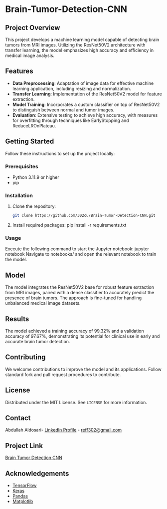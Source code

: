 # Brain-Tumor-Detection-CNN
## Project Overview
This project develops a machine learning model capable of detecting brain tumors from MRI images. Utilizing the ResNet50V2 architecture with transfer learning, the model emphasizes high accuracy and efficiency in medical image analysis.

## Features
- **Data Preprocessing**: Adaptation of image data for effective machine learning application, including resizing and normalization.
- **Transfer Learning**: Implementation of the ResNet50V2 model for feature extraction.
- **Model Training**: Incorporates a custom classifier on top of ResNet50V2 to distinguish between normal and tumor images.
- **Evaluation**: Extensive testing to achieve high accuracy, with measures for overfitting through techniques like EarlyStopping and ReduceLROnPlateau.

## Getting Started
Follow these instructions to set up the project locally:

### Prerequisites
- Python 3.11.9 or higher
- pip

### Installation
1. Clone the repository:
   ```sh
   git clone https://github.com/302cu/Brain-Tumor-Detection-CNN.git
2. Install required packages:
     pip install -r requirements.txt
### Usage
Execute the following command to start the Jupyter notebook:
  jupyter notebook
  Navigate to notebooks/ and open the relevant notebook to train the model.

## Model
The model integrates the ResNet50V2 base for robust feature extraction from MRI images, paired with a dense classifier to accurately predict the presence of brain tumors. The approach is fine-tuned for handling unbalanced medical image datasets.

## Results
The model achieved a training accuracy of 99.32% and a validation accuracy of 97.67%, demonstrating its potential for clinical use in early and accurate brain tumor detection.

## Contributing
We welcome contributions to improve the model and its applications. Follow standard fork and pull request procedures to contribute.

## License
Distributed under the MIT License. See `LICENSE` for more information.

## Contact
Abdullah Aldosari- [LinkedIn Profile](https://www.linkedin.com/in/abdullah-aldosari-058211239?utm_source=share&utm_campaign=share_via&utm_content=profile&utm_medium=ios_app) - reff302@gmail.com
## Project Link
[Brain Tumor Detection CNN](https://github.com/302cu/Brain-Tumor-Detection-CNN)

## Acknowledgements
- [TensorFlow](https://www.tensorflow.org/)
- [Keras](https://keras.io/)
- [Pandas](https://pandas.pydata.org/)
- [Matplotlib](https://matplotlib.org/)

